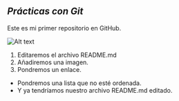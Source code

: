 ## *Prácticas con Git*
Este es mi primer repositorio en GitHub.

![Alt text](https://images.app.goo.gl/Q5UXeu17hpE61CFv8)

1. Editaremos el archivo README.md
2. Añadiremos una imagen.
3. Pondremos un enlace.

* Pondremos una lista que no esté ordenada.
* Y ya tendríamos nuestro archivo README.md editado.


